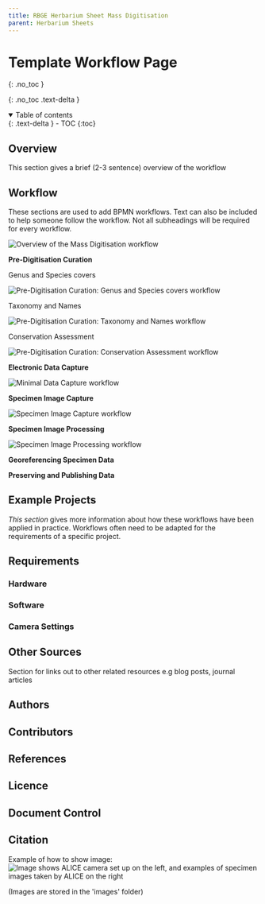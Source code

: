 ```yaml
---
title: RBGE Herbarium Sheet Mass Digitisation
parent: Herbarium Sheets
---
```

# Template Workflow Page
{: .no_toc }

  {: .no_toc .text-delta }
<details open markdown="block">
  <summary>
    Table of contents
  </summary>
  {: .text-delta }
- TOC
{:toc}
</details>
 
## Overview
This section gives a brief (2-3 sentence) overview of the workflow
## Workflow
These sections are used to add BPMN workflows. Text can also be included to help someone follow the workflow. Not all subheadings will be required for every workflow.

![Overview of the Mass Digitisation workflow](https://github.com/lmfrench/lmfrench.github.io/blob/main/images/RBGE%20BPMN%20workflow%20overview.PNG?raw=true)

**Pre-Digitisation Curation**

Genus and Species covers

![Pre-Digitisation Curation: Genus and Species covers workflow](https://github.com/lmfrench/lmfrench.github.io/blob/main/images/RBGE%20BPMN%20Genus%20and%20Species%20covers.PNG?raw=true)

Taxonomy and Names

![Pre-Digitisation Curation: Taxonomy and Names workflow](https://github.com/lmfrench/lmfrench.github.io/blob/main/images/RBGE%20BPMN%20Taxonomy%20%26%20Names.PNGraw=true)

Conservation Assessment

![Pre-Digitisation Curation: Conservation Assessment workflow](https://github.com/lmfrench/lmfrench.github.io/blob/main/images/RBGE%20BPMN%20Conservation%20Assessment.PNG?raw=true)

**Electronic Data Capture**

![Minimal Data Capture workflow](https://github.com/lmfrench/lmfrench.github.io/blob/main/images/RBGE%20BPMN%20Minimal%20Data%20Entry.PNG?raw=true)

**Specimen Image Capture**

![Specimen Image Capture workflow](https://github.com/lmfrench/lmfrench.github.io/blob/main/images/RBGE%20BPMN%20Specimen%20Image%20Capture.PNG?raw=true)

**Specimen Image Processing**

 ![Specimen Image Processing workflow](https://github.com/lmfrench/lmfrench.github.io/blob/main/images/RBGE%20BPMN%20Specimen%20Image%20Processing.PNG?raw=true)

**Georeferencing Specimen Data**

**Preserving and Publishing Data**

## Example Projects
*This section* gives more information about how these workflows have been applied in practice. Workflows often need to be adapted for the requirements of a specific project.

## Requirements
### Hardware

### Software

### Camera Settings

## Other Sources
Section for links out to other related resources e.g blog posts, journal articles

## Authors

## Contributors

## References

## Licence

## Document Control

## Citation

Example of how to show image: ![Image shows ALICE camera set up on the left, and examples of specimen images taken by ALICE on the right](https://github.com/lmfrench/lmfrench.github.io/blob/main/images/ALICE.PNG?raw=true)


(Images are stored in the 'images' folder)
